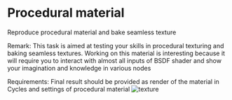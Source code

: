 # Procedural material
Reproduce procedural material and bake seamless texture

Remark: This task is aimed at testing your skills in procedural texturing and baking seamless textures. Working on this material is interesting because it will require you to interact with almost all inputs of BSDF shader and show your imagination and knowledge in various nodes

Requirements: Final result should be provided as render of the material in Cycles and settings of procedural material 
![texture](/curriculum/reproduce/5_procedural/material.png)


